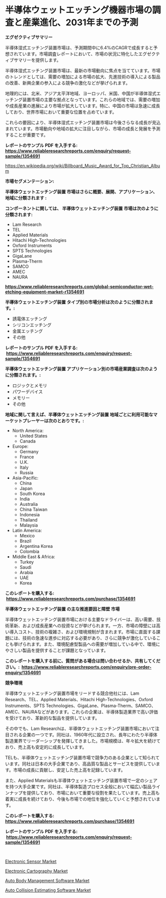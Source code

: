 <p><h1>半導体ウェットエッチング機器市場の調査と産業進化、2031年までの予測</h1></p><p><strong>エグゼクティブサマリー</strong></p>
<p><p>半導体湿式エッチング装置市場は、予測期間中に6.4%のCAGRで成長すると予想されています。市場調査レポートにおいて、市場の状況に特化したエグゼクティブサマリーを提供します。</p><p>半導体湿式エッチング装置市場は、最新の市場動向に焦点を当てています。市場のトレンドとしては、需要の増加による市場の拡大、先進技術の導入による製品の改善、新興企業の参入による競争の激化などが挙げられます。</p><p>地理的には、北米、アジア太平洋地域、ヨーロッパ、米国、中国が半導体湿式エッチング装置市場の主要な拠点となっています。これらの地域では、需要の増加や成長産業の進展により市場が拡大しています。特に、中国の市場は急速に成長しており、世界市場において重要な位置を占めています。</p><p>これらの要因により、半導体湿式エッチング装置市場は今後さらなる成長が見込まれています。市場動向や地域の拡大に注目しながら、市場の成長と発展を予測することが重要です。</p></p>
<p><strong>レポートのサンプル PDF を入手する: <a href="https://www.reliableresearchreports.com/enquiry/request-sample/1354691">https://www.reliableresearchreports.com/enquiry/request-sample/1354691</a></strong></p>
<p><a href="https://en.wikipedia.org/wiki/Billboard_Music_Award_for_Top_Christian_Album">https://en.wikipedia.org/wiki/Billboard_Music_Award_for_Top_Christian_Album</a></p>
<p><strong>市場セグメンテーション:</strong></p>
<p><strong> 半導体ウェットエッチング装置 市場はさらに概要、展開、アプリケーション、地域に分類されます :</strong></p>
<p><strong>コンポーネントに関しては、 半導体ウェットエッチング装置 市場は次のように分類されます: &nbsp;</strong></p>
<p><ul><li>Lam Research</li><li>TEL</li><li>Applied Materials</li><li>Hitachi High-Technologies</li><li>Oxford Instruments</li><li>SPTS Technologies</li><li>GigaLane</li><li>Plasma-Therm</li><li>SAMCO</li><li>AMEC</li><li>NAURA</li></ul></p>
<p><strong><a href="https://www.reliableresearchreports.com/global-semiconductor-wet-etching-equipment-market-r1354691">https://www.reliableresearchreports.com/global-semiconductor-wet-etching-equipment-market-r1354691</a></strong></p>
<p><strong> 半導体ウェットエッチング装置 タイプ別の市場分析は次のように分類されます。:</strong></p>
<p><ul><li>誘電体エッチング</li><li>シリコンエッチング</li><li>金属エッチング</li><li>その他</li></ul></p>
<p><strong>レポートのサンプル PDF を入手する: &nbsp;<a href="https://www.reliableresearchreports.com/enquiry/request-sample/1354691">https://www.reliableresearchreports.com/enquiry/request-sample/1354691</a></strong></p>
<p><strong> 半導体ウェットエッチング装置 アプリケーション別の市場産業調査は次のように分類されます。:</strong></p>
<p><ul><li>ロジックとメモリ</li><li>パワーデバイス</li><li>メモリー</li><li>その他</li></ul></p>
<p><strong>地域に関して言えば、半導体ウェットエッチング装置 地域ごとに利用可能なマーケットプレーヤーは次のとおりです。:</strong></p>
<p><ul>
    <li>
        North America:
        <ul>
            <li>United States</li>
            <li>Canada</li>
        </ul>
    </li>
    <li>
        Europe:
        <ul>
            <li>Germany</li>
            <li>France</li>
            <li>U.K.</li>
            <li>Italy</li>
            <li>Russia</li>
        </ul>
    </li>
    <li>
        Asia-Pacific:
        <ul>
            <li>China</li>
            <li>Japan</li>
            <li>South Korea</li>
            <li>India</li>
            <li>Australia</li>
            <li>China Taiwan</li>
            <li>Indonesia</li>
            <li>Thailand</li>
            <li>Malaysia</li>
        </ul>
    </li>
    <li>
        Latin America:
        <ul>
            <li>Mexico</li>
            <li>Brazil</li>
            <li>Argentina Korea</li>
            <li>Colombia</li>
        </ul>
    </li>
    <li>
        Middle East & Africa:
        <ul>
            <li>Turkey</li>
            <li>Saudi</li>
            <li>Arabia</li>
            <li>UAE</li>
            <li>Korea</li>
        </ul>
    </li>
    </ul></p>
<p><strong>このレポートを購入する: &nbsp;<a href="https://www.reliableresearchreports.com/purchase/1354691">https://www.reliableresearchreports.com/purchase/1354691</a></strong></p>
<p><strong>半導体ウェットエッチング装置 の主な推進要因と障壁 市場</strong></p>
<p><p>半導体ウェットエッチング装置市場における主要なドライバーは、高い需要、技術革新、および成長産業への投資などが挙げられます。一方、市場の障壁には高い導入コスト、技術の複雑さ、および環境規制が含まれます。市場に直面する課題には、技術の急速な進歩に対応する必要があり、さらに競争が激化していることも挙げられます。また、環境配慮型製品への需要が増加している中で、環境にやさしい製品を提供することが課題となっています。</p></p>
<p><strong>このレポートを購入する前に、質問がある場合は問い合わせるか、共有してください。:&nbsp; <a href="https://www.reliableresearchreports.com/enquiry/pre-order-enquiry/1354691">https://www.reliableresearchreports.com/enquiry/pre-order-enquiry/1354691</a></strong></p>
<p><strong>競争環境</strong></p>
<p><p>半導体ウェットエッチング装置市場をリードする競合他社には、Lam Research、TEL、Applied Materials、Hitachi High-Technologies、Oxford Instruments、SPTS Technologies、GigaLane、Plasma-Therm、SAMCO、AMEC、NAURAなどがあります。これらの企業は、半導体製造業界で高い評価を受けており、革新的な製品を提供しています。</p><p>その中でも、Lam Researchは、半導体ウェットエッチング装置市場において注目される企業の一つです。同社は、1960年代に設立され、長年にわたり半導体製造業界でリーダーシップを発揮してきました。市場規模は、年々拡大を続けており、売上高も安定的に成長しています。</p><p>TELも、半導体ウェットエッチング装置市場で競争力のある企業として知られています。同社は日本の大手企業であり、高品質な製品とサービスを提供しています。市場の成長に貢献し、安定した売上高を記録しています。</p><p>また、Applied Materialsも半導体ウェットエッチング装置市場で一定のシェアを持つ大手企業です。同社は、半導体製造プロセス全般において幅広い製品ラインナップを提供しており、市場において重要な役割を果たしています。売上高も着実に成長を続けており、今後も市場での地位を強化していくと予想されています。</p></p>
<p><strong>このレポートを購入する: &nbsp; <a href="https://www.reliableresearchreports.com/purchase/1354691">https://www.reliableresearchreports.com/purchase/1354691</a></strong></p>
<p><strong>レポートのサンプル PDF を入手する: &nbsp;<a href="https://www.reliableresearchreports.com/enquiry/request-sample/1354691">https://www.reliableresearchreports.com/enquiry/request-sample/1354691</a></strong><strong></strong></p>
<p>&nbsp;</p>
<p><p><a href="https://issuu.com/reportprime-2/docs/electronic-sensor-market-size-2030.pptx">Electronic Sensor Market</a></p><p><a href="https://issuu.com/reportprime-2/docs/electronic-cartography-market-size-2030.pptx">Electronic Cartography Market</a></p><p><a href="https://github.com/prosalinda88/Market-Research-Report-List-5/blob/main/auto-body-management-software-market.md">Auto Body Management Software Market</a></p><p><a href="https://github.com/NorbertYates/Market-Research-Report-List-6/blob/main/auto-collision-estimating-software-market.md">Auto Collision Estimating Software Market</a></p></p>